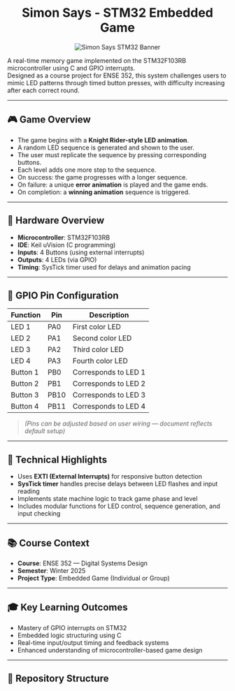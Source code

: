 <h1 align="center">Simon Says - STM32 Embedded Game</h1>


<p align="center">
  <img src="images/banner.png" alt="Simon Says STM32 Banner" />
</p>

A real-time memory game implemented on the STM32F103RB microcontroller using C and GPIO interrupts.  
Designed as a course project for ENSE 352, this system challenges users to mimic LED patterns through timed button presses, with difficulty increasing after each correct round.

---

## 🎮 Game Overview

- The game begins with a **Knight Rider-style LED animation**.
- A random LED sequence is generated and shown to the user.
- The user must replicate the sequence by pressing corresponding buttons.
- Each level adds one more step to the sequence.
- On success: the game progresses with a longer sequence.
- On failure: a unique **error animation** is played and the game ends.
- On completion: a **winning animation** sequence is triggered.

---

## 🔌 Hardware Overview

- **Microcontroller**: STM32F103RB  
- **IDE**: Keil uVision (C programming)  
- **Inputs**: 4 Buttons (using external interrupts)  
- **Outputs**: 4 LEDs (via GPIO)  
- **Timing**: SysTick timer used for delays and animation pacing

---

## 📍 GPIO Pin Configuration

| Function       | Pin     | Description            |
|----------------|---------|------------------------|
| LED 1          | PA0     | First color LED        |
| LED 2          | PA1     | Second color LED       |
| LED 3          | PA2     | Third color LED        |
| LED 4          | PA3     | Fourth color LED       |
| Button 1       | PB0     | Corresponds to LED 1   |
| Button 2       | PB1     | Corresponds to LED 2   |
| Button 3       | PB10    | Corresponds to LED 3   |
| Button 4       | PB11    | Corresponds to LED 4   |

> *(Pins can be adjusted based on user wiring — document reflects default setup)*

---

## 🧠 Technical Highlights

- Uses **EXTI (External Interrupts)** for responsive button detection  
- **SysTick timer** handles precise delays between LED flashes and input reading  
- Implements state machine logic to track game phase and level  
- Includes modular functions for LED control, sequence generation, and input checking

---

## 📚 Course Context

- **Course**: ENSE 352 — Digital Systems Design  
- **Semester**: Winter 2025  
- **Project Type**: Embedded Game (Individual or Group)

---

## 🎓 Key Learning Outcomes

- Mastery of GPIO interrupts on STM32  
- Embedded logic structuring using C  
- Real-time input/output timing and feedback systems  
- Enhanced understanding of microcontroller-based game design

---

## 📁 Repository Structure

